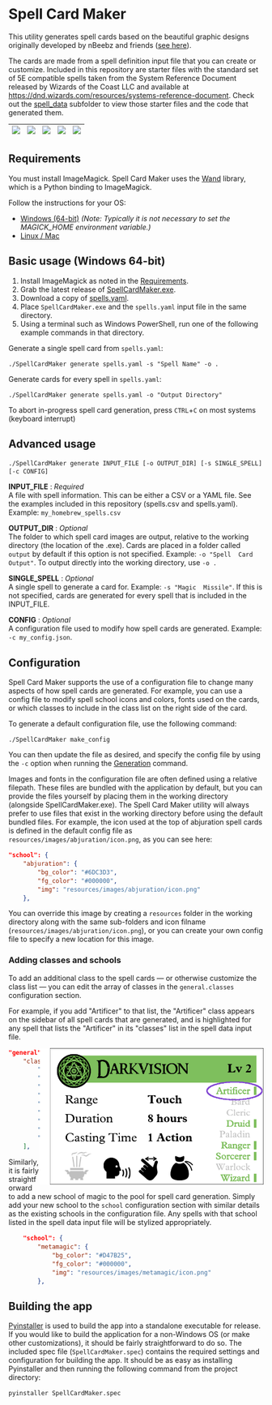 # Spell Card Maker

This utility generates spell cards based on the beautiful graphic designs
originally developed by nBeebz and friends ([see here][1]).

The cards are made from a spell definition input file that you can create or
customize. Included in this repository are starter files with the standard set
of 5E compatible spells taken from the System Reference Document released by
Wizards of the Coast LLC and available at
https://dnd.wizards.com/resources/systems-reference-document. Check out the
[spell_data](/spell_data) subfolder to view those starter files and the code
that generated them.

| ![][2] | ![][3] | ![][4] | ![][5] | ![][6] |
|--------|--------|--------|--------|--------|


## Requirements

You must install ImageMagick. Spell Card Maker uses the [Wand][7] library,
which is a Python binding to ImageMagick.

Follow the instructions for your OS:
* [Windows (64-bit)][8] *(Note: Typically it is not necessary to set the
  MAGICK_HOME environment variable.)*
* [Linux / Mac][9]


## Basic usage (Windows 64-bit)

1. Install ImageMagick as noted in the [Requirements](#requirements).
2. Grab the latest release of [SpellCardMaker.exe][10].
3. Download a copy of [spells.yaml](/spell_data/spells.yaml).
4. Place `SpellCardMaker.exe` and the `spells.yaml` input file in the same
directory.
5. Using a terminal such as Windows PowerShell, run one of the following
example commands in that directory.

Generate a single spell card from `spells.yaml`:
```commandline
./SpellCardMaker generate spells.yaml -s "Spell Name" -o .
```

Generate cards for every spell in `spells.yaml`:
```commandline
./SpellCardMaker generate spells.yaml -o "Output Directory"
```

To abort in-progress spell card generation, press `CTRL`+`C` on most systems
(keyboard interrupt) 


## Advanced usage

```commandline
./SpellCardMaker generate INPUT_FILE [-o OUTPUT_DIR] [-s SINGLE_SPELL] [-c CONFIG]
```

**INPUT_FILE** : _Required_ <br> A file with spell information. This can be either a CSV or a YAML
file. See the examples included in this repository (spells.csv and spells.yaml).
Example: `my_homebrew_spells.csv`

**OUTPUT_DIR** : _Optional_ <br> The folder to which spell card images are output, relative to the 
working directory (the location of the .exe). Cards are placed in a folder
called `output` by default if this option is not specified. Example: `-o "Spell 
Card Output"`. To output directly into the working directory, use `-o .`

**SINGLE_SPELL** : _Optional_ <br> A single spell to generate a card for. Example: `-s "Magic 
Missile"`. If this is not specified, cards are generated for every spell that is
included in the INPUT_FILE.

**CONFIG** : _Optional_ <br> A configuration file used to modify how spell cards are generated.
Example: `-c my_config.json`.


## Configuration

Spell Card Maker supports the use of a configuration file to change many aspects
of how spell cards are generated. For example, you can use a config file to 
modify spell school icons and colors, fonts used on the cards, or which classes
to include in the class list on the right side of the card.

To generate a default configuration file, use the following command:

```commandline
./SpellCardMaker make_config
```

You can then update the file as desired, and specify the config file by using
the `-c` option when running the [Generation](#advanced-usage) command.

Images and fonts in the configuration file are often defined using a relative
filepath. These files are bundled with the application by default, but you can
provide the files yourself by placing them in the working directory (alongside
SpellCardMaker.exe). The Spell Card Maker utility will always prefer to use
files that exist in the working directory before using the default bundled
files. For example, the icon used at the top of abjuration spell cards is
defined in the default config file as `resources/images/abjuration/icon.png`, as
you can see here:

```json
"school": {
    "abjuration": {
        "bg_color": "#6DC3D3",
        "fg_color": "#000000",
        "img": "resources/images/abjuration/icon.png"
    },
```

You can override this image by creating a `resources` folder in the working
directory along with the same sub-folders and icon filname
(`resources/images/abjuration/icon.png`), or you can create your own config file
to specify a new location for this image.


### Adding classes and schools

To add an additional class to the spell cards — or otherwise customize the class
list — you can edit the array of classes in the `general.classes` configuration
section.

For example, if you add "Artificer" to that list, the "Artificer" class appears
on the sidebar of all spell cards that are generated, and is highlighted for any
spell that lists the "Artificer" in its "classes" list in the spell data input
file.

<img align="right" src="/docs/images/Adding%20the%20Artificer.png" width="442">

```json
"general": {
    "classes": [
        "Artificer",
        "Bard",
        "Cleric",
        "Druid",
        "Paladin",
        "Ranger",
        "Sorcerer",
        "Warlock",
        "Wizard"
    ],
```

Similarly, it is fairly straightforward to add a new school of magic to the pool
for spell card generation. Simply add your new school to the `school`
configuration section with similar details as the existing schools in the
configuration file. Any spells with that school listed in the spell data input
file will be stylized appropriately.

```json
    "school": {
        "metamagic": {
            "bg_color": "#D47B25",
            "fg_color": "#000000",
            "img": "resources/images/metamagic/icon.png"
        },
```


## Building the app

[Pyinstaller][11] is used to build the app into a standalone executable for
release. If you would like to build the application for a non-Windows OS (or
make other customizations), it should be fairly straightforward to do so. The
included spec file (`SpellCardMaker.spec`) contains the required settings and
configuration for building the app. It should be as easy as installing
Pyinstaller and then running the following command from the project directory:

```commandline
pyinstaller SpellCardMaker.spec
```


[1]: https://www.reddit.com/r/DnD/comments/6fga8k/
[2]: /docs/images/Magic%20Missile.png
[3]: /docs/images/Misty%20Step.png
[4]: /docs/images/Locate%20Creature.png
[5]: /docs/images/Water%20Walk.png
[6]: /docs/images/Resurrection.png
[7]: https://docs.wand-py.org/en/0.6.13/
[8]: https://docs.wand-py.org/en/latest/guide/install.html#install-imagemagick-windows
[9]: https://docs.wand-py.org/en/latest/guide/install.html#install-imagemagick-debian
[10]: https://github.com/egocarib/Spell-Card-Maker/releases
[11]: https://pyinstaller.org/en/v6.11.1/
